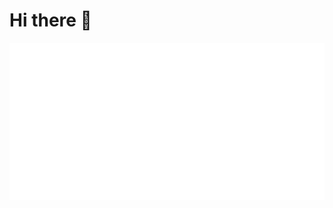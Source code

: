 <h1 color="#222"> Hi there 👋 </h1>
 <div align="center">
    <img src="skills.svg" alt="skills.svg"/>
 </div>
  
</div>
